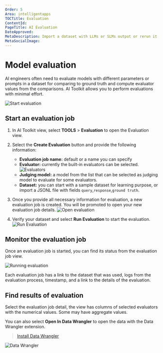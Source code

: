 ```yaml
---
Order: 5
Area: intelligentapps
TOCTitle: Evaluation
ContentId:
PageTitle: AI Evaluation
DateApproved:
MetaDescription: Import a dataset with LLMs or SLMs output or rerun it for the queries. Run evaluation job for the popular evaluators like F1 score, relevance, coherence, similarity... find, visualize, and compare the evaluation results in tables or charts.
MetaSocialImage:
---
```


# Model evaluation

AI engineers often need to evaluate models with different parameters or prompts in a dataset for comparing to ground truth and compute evaluator values from the comparisons. AI Toolkit allows you to perform evaluations with minimal effort.

![Start evaluation](./images/evaluation/evaluation.png)

## Start an evaluation job

1. In AI Toolkit view, select **TOOLS** > **Evaluation** to open the Evaluation view.
1. Select the **Create Evaluation** button and provide the following information:

    - **Evaluation job name:** default or a name you can specify
    - **Evaluator:** currently the built-in evaluators can be selected.
    ![Evaluators](./images/evaluation/evaluators.png)
    - **Judging model:** a model from the list that can be selected as judging model to evaluate for some evaluators.
    - **Dataset:** you can start with a sample dataset for learning purpose, or import a JSONL file with fields `query`,`response`,`ground truth`.
1. Once you provide all necessary information for evaluation, a new evaluation job is created. You will be promoted to open your new evaluation job details.
![Open evaluation](./images/evaluation/openevaluation.png)

1. Verify your dataset and select **Run Evaluation** to start the evaluation.
![Run Evaluation](./images/evaluation/runevaluation.png)

## Monitor the evaluation job

Once an evaluation job is started, you can find its status from the evaluation job view.

![Running evaluation](./images/evaluation/running.png)

Each evaluation job has a link to the dataset that was used, logs from the evaluation process, timestamp, and a link to the details of the evaluation.

## Find results of evaluation

Select the evaluation job detail, the view has columns of selected evaluators with the numerical values. Some may have aggregate values.

You can also select **Open In Data Wrangler** to open the data with the Data Wrangler extension.

> <a class="install-extension-btn" href="vscode:extension/ms-toolsai.datawrangler">Install Data Wrangler</a>

![Data Wrangler](./images/evaluation/datawrangler.png)
